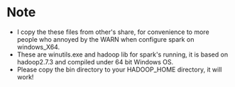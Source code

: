 # Note
* I copy the these files from other's share, for convenience to more people who annoyed by the WARN when configure spark on windows_X64.
* These are winutils.exe and hadoop lib for spark's running, it is based on hadoop2.7.3 and compiled under 64 bit Windows OS.
* Please copy the bin directory to your HADOOP_HOME directory, it will work!